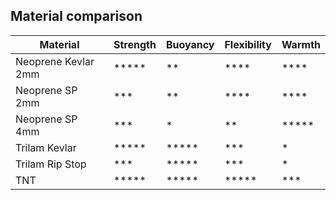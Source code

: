 ## Material comparison

| Material            | Strength | Buoyancy | Flexibility | Warmth |
| ------------------- | -------- | -------- | ----------- | ------ |
| Neoprene Kevlar 2mm | *****    | **       | ****        | ****   |
| Neoprene SP 2mm     | ***      | **       | ****        | ****   |
| Neoprene SP 4mm     | ***      | *        | **          | *****  |
| Trilam Kevlar       | *****    | *****    | ***         | *      |
| Trilam Rip Stop     | ***      | *****    | ***         | *      |
| TNT                 | *****    | *****    | *****       | ***    |